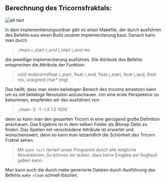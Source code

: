 ## Berechnung des Tricornsfraktals: 


![alt text](https://github.com/[NicolasArteaga]/[Fraktale]/blob/[branch]/image.jpg?raw=true)

In dem Implementierungsordner gibt es einen Makefile, der durch ausführen des Befehls `make` einen
Build unserer Implementierung baut.
Danach kann man durch
>./main r_start r_end i_start i_end res

die jeweillige Implementierung ausführen. Die Attribute des Befehls entsprechen die Attribute der Funktion:

>void multicorn(float r_start, float r_end, float i_start, float i_end, float res, unsigned
char* img)

Das heißt, dass man einen beliebigen Bereich des tricorns einsetzen kann um es mit beliebige Resolution anzuschauen. Um eine erste Perspektive zu bekommen, empfehlen wir das ausführen von:

>./main -2 -1 -1.5 1.5 1000

denn so kann man den gesamten Tricorn in eine genügend große Definition anschauen. Das Ergebnis ist in dem selben Folder als Bitmap Datei zu finden. Das Spielen mit verschiedene Attribute ist erwartet und wünschenswert, denn so kann man letzendlich die Schönheit des Tricorn Fraktal sehen.

>Mit `make test` iteriert unser Programm durch alle mögliche Resolutionen. So können wir testen, dass keine Eingabe ein Segfault geben kann. 


Man kann auch die durch make generierte Dateien durch Ausführung des Befehls `make clean` schnell löschen.


